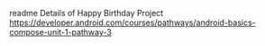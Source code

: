 readme
Details of Happy Birthday Project
https://developer.android.com/courses/pathways/android-basics-compose-unit-1-pathway-3